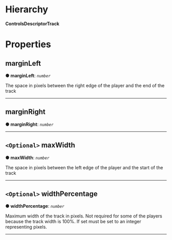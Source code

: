 

# Hierarchy

**ControlsDescriptorTrack**

# Properties

<a id="marginleft"></a>

##  marginLeft

**● marginLeft**: *`number`*

The space in pixels between the right edge of the player and the end of the track

___
<a id="marginright"></a>

##  marginRight

**● marginRight**: *`number`*

___
<a id="maxwidth"></a>

## `<Optional>` maxWidth

**● maxWidth**: *`number`*

The space in pixels between the left edge of the player and the start of the track

___
<a id="widthpercentage"></a>

## `<Optional>` widthPercentage

**● widthPercentage**: *`number`*

Maximum width of the track in pixels. Not required for some of the players because the track width is 100%. If set must be set to an integer representing pixels.

___

